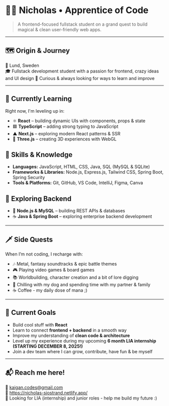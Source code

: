 # 🧙‍♂️ Nicholas • Apprentice of Code

> A frontend-focused fullstack student on a grand quest to build magical & clean user-friendly web apps.

---

## 🗺️ Origin & Journey  
📍 Lund, Sweden  
🎓 Fullstack development student with a passion for frontend, crazy ideas and UI design 
🧭 Curious & always looking for ways to learn and improve

---

## 🧠 Currently Learning  
Right now, I'm leveling up in:

- ⚛️ **React** – building dynamic UIs with components, props & state  
- 🟦 **TypeScript** – adding strong typing to JavaScript  
- ▲ **Next.js** – exploring modern React patterns & SSR  
- 🌌 **Three.js** – creating 3D experiences with WebGL

## 🏰 Skills & Knowledge
- **Languages:** JavaScript, HTML, CSS, Java, SQL (MySQL & SQLite)
- **Frameworks & Libraries:** Node.js, Express.js, Tailwind CSS, Spring Boot, Spring Security
- **Tools & Platforms:** Git, GitHub, VS Code, IntelliJ, Figma, Canva

## 🚀 Exploring Backend
- 🧱 **Node.js & MySQL** – building REST APIs & databases  
- ☕ **Java & Spring Boot** – exploring enterprise backend development

---

## 🗡️ Side Quests
When I’m not coding, I recharge with:

- 🎶 Metal, fantasy soundtracks & epic battle themes  
- 🎮 Playing video games & board games
- 📚 Worldbuilding, character creation and a bit of lore digging  
- 🐾 Chilling with my dog and spending time with my partner & family
- ☕ Coffee - my daily dose of mana ;)

---

## 🎯 Current Goals  
- Build cool stuff with **React**  
- Learn to connect **frontend + backend** in a smooth way
- Improve my understanding of **clean code & architecture**  
- Level up my experience during my upcoming **6 month LIA internship (STARTING DECEMBER 8, 2025!)**  
- Join a dev team where I can grow, contribute, have fun & be myself

---

## 📬 Reach me here!
📧 [kaigan.codes@gmail.com](mailto:kaigan.codes@gmail.com)  
📔 https://nicholas-sjostrand.netlify.app/  
🔗 Looking for LIA (internship) and junior roles - help me build my future :)
